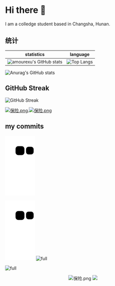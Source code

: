 # Hi there 👋
<!-- I am a colledge student based in Changsha, Hunan.  You can view my notes at https://liuqing-keeping.gitee.io/ -->
I am a colledge student based in Changsha, Hunan.

## 统计

| statistics                                                   | language                                                     |
| ------------------------------------------------------------ | ------------------------------------------------------------ |
| ![amourexu's GitHub stats](https://github-readme-stats.vercel.app/api?username=Julius-lq&count_private=true&theme=tokyonight&bg_color=50,CE9FFC,2AFADF&title_color=0D47A1&text_color=1565C0&locale=cn&include_all_commits=true&card_width=480) | ![Top Langs](https://github-readme-stats.vercel.app/api/top-langs/?username=Julius-lq&layout=compact&theme=tokyonight&bg_color=70,CE9FFC,2AFADF&title_color=0D47A1&text_color=1565C0&card_width=420) |

![Anurag's GitHub stats](https://github-readme-stats.vercel.app/api?username=anuraghazra&count_private=true)

## GitHub Streak

![GitHub Streak](https://github-readme-streak-stats.herokuapp.com/?user=Julius-lq&theme=tokyonight&title_color=0D47A1&text_color=1565C)

<a href="https://github.com/anuraghazra/github-readme-stats">
  <img align="center" src="https://github-readme-stats.vercel.app/api/pin/?username=anuraghazra&repo=github-readme-stats"   alt="保险.png"/>
</a>
<a href="https://github.com/anuraghazra/convoychat">
  <img align="center" src="https://github-readme-stats.vercel.app/api/pin/?username=anuraghazra&repo=convoychat"  alt="保险.png"/>
</a>

## my commits

![snack](https://raw.githubusercontent.com/Julius-lq/Julius-lq/dist/snake.svg)

![snack](https://raw.githubusercontent.com/Julius-lq/Julius-lq/dist/snake.svg)
![full](https://cdn.jsdelivr.net/gh/Julius-lq/Julius-lq@metrics/metrics.plugin.calendar.full.svg)

![full](https://cdn.jsdelivr.net/gh/sun0225SUN/sun0225SUN@metrics/metrics.plugin.calendar.full.svg)


<div align="center">
  <img height="137px" src="https://github-readme-stats.vercel.app/api?username=Julius-lq&hide_title=true&hide_border=true&show_icons=trueline_height=21&text_color=000&icon_color=000&bg_color=0,ea6161,ffc64d,fffc4d,52fa5a&theme=graywhite"  alt="保险.png"/>
  <img height="137px" src="https://github-readme-stats.vercel.app/api/top-langs/?username=Julius-lq&hide_title=true&hide_border=true&layout=compact&langs_count=6&text_color=000&icon_color=fff&bg_color=0,52fa5a,4dfcff,c64dff&theme=graywhite" />
</div> 
